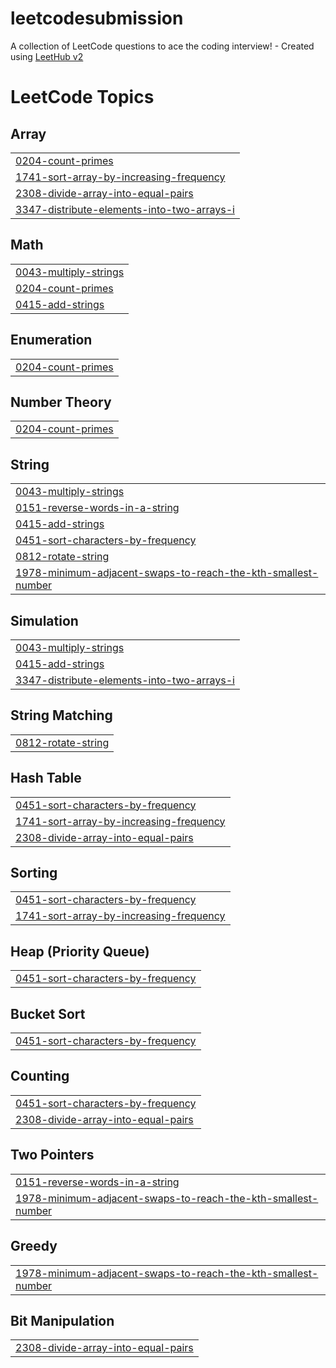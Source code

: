 # leetcodesubmission
A collection of LeetCode questions to ace the coding interview! - Created using [LeetHub v2](https://github.com/arunbhardwaj/LeetHub-2.0)

<!---LeetCode Topics Start-->
# LeetCode Topics
## Array
|  |
| ------- |
| [0204-count-primes](https://github.com/Rit0106/leetcodesubmission/tree/master/0204-count-primes) |
| [1741-sort-array-by-increasing-frequency](https://github.com/Rit0106/leetcodesubmission/tree/master/1741-sort-array-by-increasing-frequency) |
| [2308-divide-array-into-equal-pairs](https://github.com/Rit0106/leetcodesubmission/tree/master/2308-divide-array-into-equal-pairs) |
| [3347-distribute-elements-into-two-arrays-i](https://github.com/Rit0106/leetcodesubmission/tree/master/3347-distribute-elements-into-two-arrays-i) |
## Math
|  |
| ------- |
| [0043-multiply-strings](https://github.com/Rit0106/leetcodesubmission/tree/master/0043-multiply-strings) |
| [0204-count-primes](https://github.com/Rit0106/leetcodesubmission/tree/master/0204-count-primes) |
| [0415-add-strings](https://github.com/Rit0106/leetcodesubmission/tree/master/0415-add-strings) |
## Enumeration
|  |
| ------- |
| [0204-count-primes](https://github.com/Rit0106/leetcodesubmission/tree/master/0204-count-primes) |
## Number Theory
|  |
| ------- |
| [0204-count-primes](https://github.com/Rit0106/leetcodesubmission/tree/master/0204-count-primes) |
## String
|  |
| ------- |
| [0043-multiply-strings](https://github.com/Rit0106/leetcodesubmission/tree/master/0043-multiply-strings) |
| [0151-reverse-words-in-a-string](https://github.com/Rit0106/leetcodesubmission/tree/master/0151-reverse-words-in-a-string) |
| [0415-add-strings](https://github.com/Rit0106/leetcodesubmission/tree/master/0415-add-strings) |
| [0451-sort-characters-by-frequency](https://github.com/Rit0106/leetcodesubmission/tree/master/0451-sort-characters-by-frequency) |
| [0812-rotate-string](https://github.com/Rit0106/leetcodesubmission/tree/master/0812-rotate-string) |
| [1978-minimum-adjacent-swaps-to-reach-the-kth-smallest-number](https://github.com/Rit0106/leetcodesubmission/tree/master/1978-minimum-adjacent-swaps-to-reach-the-kth-smallest-number) |
## Simulation
|  |
| ------- |
| [0043-multiply-strings](https://github.com/Rit0106/leetcodesubmission/tree/master/0043-multiply-strings) |
| [0415-add-strings](https://github.com/Rit0106/leetcodesubmission/tree/master/0415-add-strings) |
| [3347-distribute-elements-into-two-arrays-i](https://github.com/Rit0106/leetcodesubmission/tree/master/3347-distribute-elements-into-two-arrays-i) |
## String Matching
|  |
| ------- |
| [0812-rotate-string](https://github.com/Rit0106/leetcodesubmission/tree/master/0812-rotate-string) |
## Hash Table
|  |
| ------- |
| [0451-sort-characters-by-frequency](https://github.com/Rit0106/leetcodesubmission/tree/master/0451-sort-characters-by-frequency) |
| [1741-sort-array-by-increasing-frequency](https://github.com/Rit0106/leetcodesubmission/tree/master/1741-sort-array-by-increasing-frequency) |
| [2308-divide-array-into-equal-pairs](https://github.com/Rit0106/leetcodesubmission/tree/master/2308-divide-array-into-equal-pairs) |
## Sorting
|  |
| ------- |
| [0451-sort-characters-by-frequency](https://github.com/Rit0106/leetcodesubmission/tree/master/0451-sort-characters-by-frequency) |
| [1741-sort-array-by-increasing-frequency](https://github.com/Rit0106/leetcodesubmission/tree/master/1741-sort-array-by-increasing-frequency) |
## Heap (Priority Queue)
|  |
| ------- |
| [0451-sort-characters-by-frequency](https://github.com/Rit0106/leetcodesubmission/tree/master/0451-sort-characters-by-frequency) |
## Bucket Sort
|  |
| ------- |
| [0451-sort-characters-by-frequency](https://github.com/Rit0106/leetcodesubmission/tree/master/0451-sort-characters-by-frequency) |
## Counting
|  |
| ------- |
| [0451-sort-characters-by-frequency](https://github.com/Rit0106/leetcodesubmission/tree/master/0451-sort-characters-by-frequency) |
| [2308-divide-array-into-equal-pairs](https://github.com/Rit0106/leetcodesubmission/tree/master/2308-divide-array-into-equal-pairs) |
## Two Pointers
|  |
| ------- |
| [0151-reverse-words-in-a-string](https://github.com/Rit0106/leetcodesubmission/tree/master/0151-reverse-words-in-a-string) |
| [1978-minimum-adjacent-swaps-to-reach-the-kth-smallest-number](https://github.com/Rit0106/leetcodesubmission/tree/master/1978-minimum-adjacent-swaps-to-reach-the-kth-smallest-number) |
## Greedy
|  |
| ------- |
| [1978-minimum-adjacent-swaps-to-reach-the-kth-smallest-number](https://github.com/Rit0106/leetcodesubmission/tree/master/1978-minimum-adjacent-swaps-to-reach-the-kth-smallest-number) |
## Bit Manipulation
|  |
| ------- |
| [2308-divide-array-into-equal-pairs](https://github.com/Rit0106/leetcodesubmission/tree/master/2308-divide-array-into-equal-pairs) |
<!---LeetCode Topics End-->